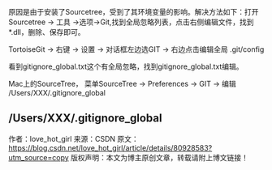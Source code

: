原因是由于安装了Sourcetree，受到了其环境变量的影响。解决方法如下：打开Sourcetree -> 工具 ->选项->Git,找到全局忽略列表，点击右侧编辑文件，找到*.dll，删除、保存即可。





TortoiseGit -> 右键 -> 设置 -> 对话框左边选GIT -> 右边点击编辑全局 .git/config

看到gitignore_global.txt这个有全局忽略，找到gitignore_global.txt编辑。

Mac上的SourceTree， 菜单SourceTree -> Preferences -> GIT -> 编辑 /Users/XXX/.gitignore_global

/Users/XXX/.gitignore_global
--------------------- 
作者：love_hot_girl 
来源：CSDN 
原文：https://blog.csdn.net/love_hot_girl/article/details/80928583?utm_source=copy 
版权声明：本文为博主原创文章，转载请附上博文链接！
